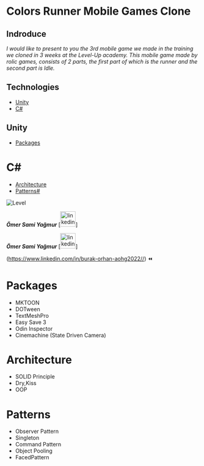 # Colors Runner Mobile Games Clone



## Indroduce
*I would like to present to you the 3rd mobile game we made in the training we cloned in 3 weeks at the Level-Up academy.*
*This mobile game made by rolic games, consists of 2 parts, the first part of which is the runner and the second part is Idle.*

## Technologies
* [Unity](#Unity)
* [C#](#C#)

## Unity
* [Packages](#Packages)

# C#
* [Architecture](#Architecture)
* [Patterns#](#Patterns#)

![Level](https://user-images.githubusercontent.com/77567437/204898638-f282da86-3728-48e5-918f-5f41a350daea.PNG)

***Ömer Sami Yağmur*** [<img src='https://cdn.jsdelivr.net/npm/simple-icons@3.0.1/icons/github.svg' alt='linkedin' height='40' color='#6e5494'>]  

***Ömer Sami Yağmur*** [<img src='https://cdn.jsdelivr.net/npm/simple-icons@3.0.1/icons/linkedin.svg' alt='linkedin' height='40'>]

(https://www.linkedin.com/in/burak-orhan-aohg2022//) :rewind:

# Packages
- MKTOON
- DOTween
- TextMeshPro
- Easy Save 3
- Odin Inspector
- Cinemachine (State Driven Camera)

# Architecture
- SOLID Principle
- Dry,Kiss
- OOP
# Patterns
- Observer Pattern
- Singleton
- Command Pattern
- Object Pooling
- FacedPattern






